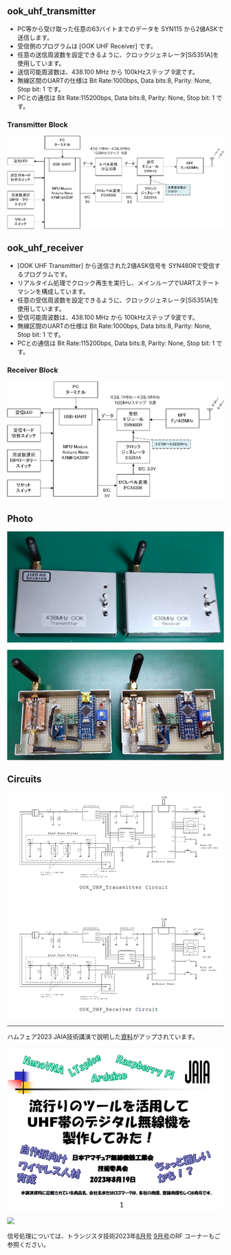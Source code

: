 ## ook_uhf_transmitter
* PC等から受け取った任意の63バイトまでのデータを SYN115 から2値ASKで送信します。
* 受信側のプログラムは [OOK UHF Receiver] です。
* 任意の送信周波数を設定できるように、クロックジェネレータ[Si5351A]を使用しています。
* 送信可能周波数は、438.100 MHz から 100kHzステップ 9波です。
* 無線区間のUARTの仕様は Bit Rate:1000bps, Data bits:8, Parity: None, Stop bit: 1 です。
* PCとの通信は Bit Rate:115200bps, Data bits:8, Parity: None, Stop bit: 1 です。

### Transmitter Block
![](https://github.com/7m4mon/ook_uhf_transceiver/blob/main/ook_uhf_transmitter_block.png)

## ook_uhf_receiver
* [OOK UHF Transmitter] から送信された2値ASK信号を SYN480Rで受信するプログラムです。
* リアルタイム処理でクロック再生を実行し、メインループでUARTステートマシンを構成しています。
* 任意の受信周波数を設定できるように、クロックジェネレータ[Si5351A]を使用しています。
* 受信可能周波数は、438.100 MHz から 100kHzステップ 9波です。
* 無線区間のUARTの仕様は Bit Rate:1000bps, Data bits:8, Parity: None, Stop bit: 1 です。
*  PCとの通信は Bit Rate:115200bps, Data bits:8, Parity: None, Stop bit: 1 です。

### Receiver Block
![](https://github.com/7m4mon/ook_uhf_transceiver/blob/main/ook_uhf_receiver_block.png)

## Photo

![](https://github.com/7m4mon/ook_uhf_transceiver/blob/main/pic_outside_s.jpg)

![](https://github.com/7m4mon/ook_uhf_transceiver/blob/main/pic_inside.jpg)


## Circuits
![](https://github.com/7m4mon/ook_uhf_transceiver/blob/main/ook_uhf_transceiver_circuit.png)

---

ハムフェア2023 JAIA技術講演で説明した[資料](https://www.jaia.or.jp/shiryo/)がアップされています。

![](https://github.com/7m4mon/ook_uhf_transceiver/blob/main/hamfair2023_jaia_ppt_1.PNG)

[![](https://img.youtube.com/vi/zUl_OiuFRsQ/0.jpg)](https://www.youtube.com/watch?v=zUl_OiuFRsQ)


信号処理については、トランジスタ技術2023年[8月号](https://toragi.cqpub.co.jp/magazine/202308/) [9月号](https://toragi.cqpub.co.jp/magazine/202309/)のRF コーナーもご参照ください。
